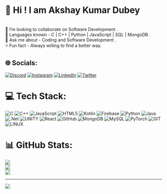 # 💫  Hi ! I am Akshay Kumar Dubey
<br>👯 I’m looking to collaborate on Software Development .<br>🌱 Languages known - C | C++ | Python | JavaScript | SQL | MongoDB .<br>💬 Ask me about - Coding and Software Development .<br>⚡ Fun fact - Always willing to find a better way.


## 🌐 Socials:
[![Discord](https://img.shields.io/badge/Discord-%237289DA.svg?logo=discord&logoColor=white)](https://discord.gg/https://discord.gg/YrPAFEgk) [![Instagram](https://img.shields.io/badge/Instagram-%23E4405F.svg?logo=Instagram&logoColor=white)](https://instagram.com/iam_akshay_05) [![LinkedIn](https://img.shields.io/badge/LinkedIn-%230077B5.svg?logo=linkedin&logoColor=white)](https://linkedin.com/in/akshay-dubey-ba54661b2) [![Twitter](https://img.shields.io/badge/Twitter-%231DA1F2.svg?logo=Twitter&logoColor=white)](https://twitter.com/AnantManiDubey1) 

# 💻 Tech Stack:
![C](https://img.shields.io/badge/c-%2300599C.svg?style=for-the-badge&logo=c&logoColor=white) ![C++](https://img.shields.io/badge/c++-%2300599C.svg?style=for-the-badge&logo=c%2B%2B&logoColor=white) ![JavaScript](https://img.shields.io/badge/javascript-%23323330.svg?style=for-the-badge&logo=javascript&logoColor=%23F7DF1E) ![HTML5](https://img.shields.io/badge/html5-%23E34F26.svg?style=for-the-badge&logo=html5&logoColor=white) ![Kotlin](https://img.shields.io/badge/kotlin-%230095D5.svg?style=for-the-badge&logo=kotlin&logoColor=white) ![Firebase](https://img.shields.io/badge/firebase-%23039BE5.svg?style=for-the-badge&logo=firebase) ![Python](https://img.shields.io/badge/python-3670A0?style=for-the-badge&logo=python&logoColor=ffdd54) ![Java](https://img.shields.io/badge/java-%23ED8B00.svg?style=for-the-badge&logo=java&logoColor=white) ![.Net](https://img.shields.io/badge/.NET-5C2D91?style=for-the-badge&logo=.net&logoColor=white) ![UNITY](https://img.shields.io/badge/Unity-%2320232a.svg?style=for-the-badge&logo=unity&logoColor=white) ![React](https://img.shields.io/badge/react-%2320232a.svg?style=for-the-badge&logo=react&logoColor=%2361DAFB) ![GitHub](https://img.shields.io/badge/GitHub-%23121011.svg?style=for-the-badge&logo=github&logoColor=white) ![MongoDB](https://img.shields.io/badge/MongoDB-%234ea94b.svg?style=for-the-badge&logo=mongodb&logoColor=white) ![MySQL](https://img.shields.io/badge/mysql-%2300f.svg?style=for-the-badge&logo=mysql&logoColor=white) ![PyTorch](https://img.shields.io/badge/PyTorch-%23EE4C2C.svg?style=for-the-badge&logo=PyTorch&logoColor=white) ![GIT](https://img.shields.io/badge/Git-fc6d26?style=for-the-badge&logo=git&logoColor=white) ![LINUX](https://img.shields.io/badge/Linux-FCC624?style=for-the-badge&logo=linux&logoColor=black)
# 📊 GitHub Stats:
![](https://github-readme-stats.vercel.app/api?username=akshaydubey05&theme=dark&hide_border=false&include_all_commits=true&count_private=true)<br/>
![](https://github-readme-streak-stats.herokuapp.com/?user=akshaydubey05&theme=dark&hide_border=false)<br/>
![](https://github-readme-stats.vercel.app/api/top-langs/?username=akshaydubey05&theme=dark&hide_border=false&include_all_commits=true&count_private=true&layout=compact)

---
[![](https://visitcount.itsvg.in/api?id=akshaydubey05&icon=0&color=0)](https://visitcount.itsvg.in)

<!-- Proudly created with GPRM ( https://gprm.itsvg.in ) -->
